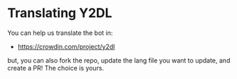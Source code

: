 # Translating Y2DL
You can help us translate the bot in:
- https://crowdin.com/project/y2dl

but, you can also fork the repo, update the lang file you want to update, and create a PR! The choice is yours.
